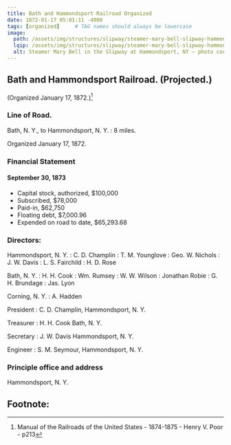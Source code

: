 ```yaml
---
title: Bath and Hammondsport Railroad Organized
date: 1872-01-17 05:01:11 -4000
tags: [organized]     # TAG names should always be lowercase
image:
  path: /assets/img/structures/slipway/steamer-mary-bell-slipway-hammondsport-ny.jpg
  lqip: /assets/img/structures/slipway/steamer-mary-bell-slipway-hammondsport-ny-lqip.jpg
  alt: Steamer Mary Bell in the Slipway at Hammondsport, NY — photo courtesy of Steuben County Historical Society — Kirk House, Director  
---
```

## Bath and Hammondsport Railroad. (Projected.)
(Organized January 17, 1872.)[^footnote]
### Line of Road. 
Bath, N. Y., to Hammondsport, N. Y.
: 8 miles.

Organized January 17, 1872.
### Financial Statement
#### September 30, 1873
- Capital stock, authorized, $100,000
- Subscribed, $78,000
- Paid-in, $62,750
- Floating debt, $7,000.96 
- Expended on road to date, $65,293.68

### Directors:
Hammondsport, N. Y.
: C. D. Champlin
: T. M. Younglove
: Geo. W. Nichols
: J. W. Davis
: L. S. Fairchild
: H. D. Rose

Bath, N. Y.
: H. H. Cook
: Wm. Rumsey
: W. W. Wilson
: Jonathan Robie
: G. H. Brundage
: Jas. Lyon

Corning, N. Y.
: A. Hadden

President
: C. D. Champlin, Hammondsport, N. Y.

Treasurer
: H. H. Cook Bath, N. Y.

Secretary
: J. W. Davis Hammondsport, N. Y.

Engineer 
: S. M. Seymour, Hammondsport, N. Y.

### Principle office and address
Hammondsport, N. Y.

## Footnote:

[^footnote]: Manual of the Railroads of the United States - 1874-1875 - Henry V. Poor - p213